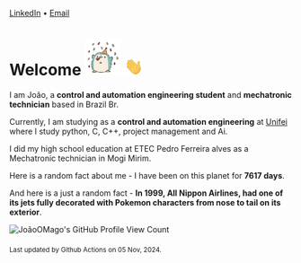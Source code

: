 [LinkedIn](https://www.linkedin.com/in/joão-pedro-gozzoli-b95641301/) &bull;
[Email](joaopedrogozzoli@gmail.com)

# Welcome <img src="happy.gif" height="64px" /> <img src="wave.gif" height="32px" />

I am João, a  **control and automation engineering student** and **mechatronic technician** based in Brazil Br.

Currently, I am studying as a **control and automation engineering** at [Unifei](https://unifei.edu.br) where I study python, C, C++, project management and Ai.

I did my high school education at ETEC Pedro Ferreira alves as a Mechatronic technician in Mogi Mirim.

Here is a random fact about me - I have been on this planet for **7617 days**.

And here is a just a random fact -  **In 1999, All Nippon Airlines, had one of its jets fully decorated with Pokemon characters from nose to tail on its exterior**.

![JoãoOMago's GitHub Profile View Count](https://komarev.com/ghpvc/?username=JoaoOMago)

<sub>Last updated by Github Actions on 05 Nov, 2024.</sub>
